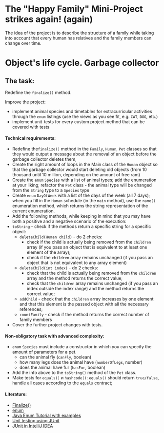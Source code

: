 # The "Happy Family" Mini-Project strikes again! (again)

The idea of the project is to describe the structure of a family while taking into account that every human has
relatives and the family members can change over time.

# Object's life cycle. Garbage collector

## The task:

Redefine the `finalize()` method.

Improve the project:

- implement animal species and timetables for extracurricular activities through the `enum` listings (use the views as
  you see fit, e.g. `CAT`, `DOG`, etc.)
- implement unit-tests for every custom project method that can be covered with tests

#### Technical requirements:

- Redefine the`finalize()` method in the `Family`, `Human`, `Pet` classes so that they would output a message about the
  removal of an object before the garbage collector deletes them,
- Create the right amount of loops in the Main class of the `Human` object so that the garbage collector would start
  deleting old objects (from 10 thousand until 10 million, depending on the amount of free ram)
- Create the `enum` `Species` with a list of animal types; add the enumeration at your liking; refactor the `Pet`
  class - the animal type will be changed from the `String` type to a `Species` type
- Create `enum` `DayOfWeek` with a list of the days of the week (all 7 days); when you fill in the `Human` schedule (in
  the `main` method), use the `name()` enumeration method, which returns the string representation of the current
  enumeration.
- Add the following methods, while keeping in mind that you may have both a positive and a negative scenario of the
  execution:
- `toString` - check if the methods return a specific string for a specific object:
    - `deleteChild(Human child)` - do 2 checks:
        - check if the child is actually being removed from the `children` array (if you pass an object that is
          equivalent to at least one element of the array);
        - check if the `children` array remains unchanged (if you pass an object that is not equivalent to any array
          element)
    - `deleteChild(int index)` - do 2 checks:
        - check that the child is actually being removed from the `children` array and the method returns the correct
          value;
        - check that the `children` array remains unchanged (if you pass an index outside the index range) and the
          method returns the correct value;
    - `addChild` - check that the  `children` array increases by one element and that this element is the passed object
      with all the necessary references;
    - `countFamily` - check if the method returns the correct number of family members
- Cover the further project changes with tests.

#### Non-obligatory task with advanced complexity:

- `enum` `Species` must include a constructor in which you can specify the amount of parameters for a pet.
    - can the animal fly (`canFly`, boolean)
    - how many legs does the animal have (`numberOfLegs`, number)
    - does the animal have fur (`hasFur`, boolean)
- Add the info above to the `toString()` method of the `Pet` class.
- Make tests for `equals()` и `hashcode()`:  `equals()` should return `true/false`, handle all cases according to
  the `equals` contract;

#### Literature:

- [Finalize()](https://www.baeldung.com/java-finalize)
- [enum](https://www.w3schools.com/java/java_enums.asp)
- [Java Enum Tutorial with examples](https://beginnersbook.com/2014/09/java-enum-examples/)
- [Unit testing using JUnit](https://www.vogella.com/tutorials/JUnit/article.html)
- [JUnit in IntelliJ IDEA](https://stackoverflow.com/questions/19330832/setting-up-junit-with-intellij-idea)
